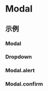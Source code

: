 # Modal

## 示例

### Modal

<code src="./demos/Modal/index.jsx"></code>

### Dropdown

<code src="./demos/Dropdown/index.jsx"></code>

### Modal.alert

<code src="./demos/alert/index.jsx"></code>

### Modal.confirm

<code src="./demos/confirm/index.jsx"></code>
